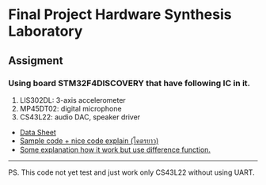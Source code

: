 # Final Project Hardware Synthesis Laboratory
## Assigment
### Using board STM32F4DISCOVERY that have following IC in it. 
1. LIS302DL: 3-axis accelerometer
2. MP45DT02: digital microphone
3. CS43L22: audio DAC, speaker driver
  * [Data Sheet](https://www.cirrus.com/en/pubs/proDatasheet/CS43L22_F2.pdf)
  * [Sample code + nice code explain (โคตรยาว)](http://www.design-software.de/system/attachments/attached_binaries/000/000/059/original/100_dac.c?1432329707)
  * [Some explanation how it work but use difference function.](http://www.mind-dump.net/configuring-the-stm32f4-discovery-for-audio)
<hr>
PS. This code not yet test and just work only CS43L22 without using UART.